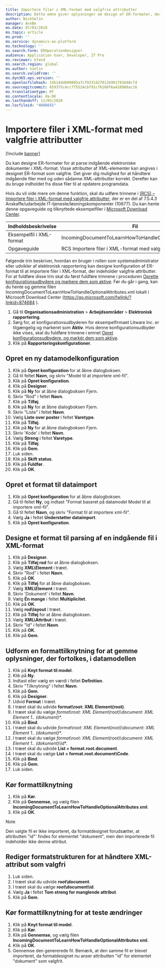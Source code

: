 ```yaml
---
title: Importere filer i XML-format med valgfrie attributter
description: Dette emne giver oplysninger om design af ER-formater, der angiver XML-attributter til fortolkning af indgående elektroniske dokumenter i XML-format.
author: NickSelin
manager: AnnBe
ms.date: 07/03/2019
ms.topic: article
ms.prod: ''
ms.service: dynamics-ax-platform
ms.technology: ''
ms.search.form: EROperationDesigner
audience: Application User, Developer, IT Pro
ms.reviewer: kfend
ms.search.region: global
ms.author: nselin
ms.search.validFrom: ''
ms.dyn365.ops.version: ''
ms.openlocfilehash: 14b14dd609805a7cf9331427012b991791698cfd
ms.sourcegitcommit: 659375c4cc7f5524cbf91cf6160f6a410960ac16
ms.translationtype: HT
ms.contentlocale: da-DK
ms.lasthandoff: 12/05/2020
ms.locfileid: "4686655"
---
```

# <a name="import-files-in-xml-format-with-optional-attributes"></a>Importere filer i XML-format med valgfrie attributter

[!include [banner](../includes/banner.md)]

Du kan designe ER-formater for at parse indgående elektroniske dokumenter i XML-format. Visse attributter af XML-elementer kan angives i designet ER-format som valgfrie. Det giver dig mulighed for at håndtere indgående filer med og uden sådanne XML-attributter korrekt. Derefter kan du bruge indholdet fra disse filer til at opdatere programdata.

Hvis du vil vide mere om denne funktion, skal du udføre trinnene i [(RCS) – Importere filer i XML-format med valgfrie attributter](tasks/import-files-xml-format-optional-attributes.md), der er en del af 7.5.4.3 Anskaffe/udarbejde IT-tjeneste/løsningskomponenter (10677). Du kan hente denne opgaveguide og tilknyttede eksempelfiler i [Microsoft Download Center](https://go.microsoft.com/fwlink/?linkid=874684).


| Indholdsbeskrivelse       | Fil                                                         |
|---------------------------|--------------------------------------------------------------|
| Eksempelfil i XML-format | IncomingDocumentToLearnHowToHandleOptionalAttributes.xml     |
| Opgaveguide                | RCS Importere filer i XML-format med valgfrie attributter.axtr |


Følgende trin beskriver, hvordan en bruger i rollen som systemadministrator eller udvikler af elektronisk rapportering kan designe konfiguration af ER-format til at importere filer i XML-format, der indeholder valgfrie attributter. For at fuldføre disse trin skal du først fuldføre trinnene i proceduren [Oprette konfigurationsudbydere og markere dem som aktive](tasks/er-configuration-provider-mark-it-active-2016-11.md). Før du går i gang, kan du hente og gemme filen IncomingDocumentToLearnHowToHandleOptionalAttributes.xml lokalt i Microsoft Download Center (https://go.microsoft.com/fwlink/?linkid=874684 ).

1. Gå til **Organisationsadministration** > **Arbejdsområder** > **Elektronisk rapportering**.
2. Sørg for, at konfigurationsudbyderen for eksempelfirmaet Litware Inc. er tilgængelig og markeret som **Aktiv**. Hvis denne konfigurationsudbyder ikke vises, skal du fuldføre trinnene i emnet [Opret konfigurationsudbydere, og markér dem som aktive](tasks/er-configuration-provider-mark-it-active-2016-11.md).
3. Klik på **Rapporteringskonfigurationer**.

## <a name="create-a-new-data-model-configuration"></a>Opret en ny datamodelkonfiguration
1. Klik på **Opret konfiguration** for at åbne dialogboksen.
2. Gå til feltet **Navn**, og skriv "Model til at importere xml-fil".
3. Klik på **Opret konfiguration**.
4. Klik på **Designer**.
5. Klik på **Ny** for at åbne dialogboksen Fjern.
6. Skriv "Rod" i feltet **Navn**.
7. Klik på **Tilføj**.
8. Klik på **Ny** for at åbne dialogboksen Fjern.
9. Skriv "Liste" i feltet **Navn**.
10.    Vælg **Liste over poster** i feltet **Varetype**.
11.    Klik på **Tilføj**.
12.    Klik på **Ny** for at åbne dialogboksen Fjern.
13.    Skriv 'Kode' i feltet **Navn**.
14.    Vælg **Streng** i feltet **Varetype**.
15.    Klik på **Tilføj**.
16.    Klik på **Gem**.
17.    Luk siden.
18.    Klik på **Skift status**.
19.    Klik på **Fuldfør**.
20.    Klik på **OK**.

## <a name="create-a-format-for-data-import"></a>Opret et format til dataimport
1. Klik på **Opret konfiguration** for at åbne dialogboksen.
2. Gå til feltet **Ny**, og indtast "Format baseret på datamodel Model til at importere xml-fil".
3. Gå til feltet **Navn**, og skriv "Format til at importere xml-fil". 
4. Vælg **Ja** i feltet **Understøtter dataimport**.
5. Klik på **Opret konfiguration**.

## <a name="design-a-format-to-parse-incoming-file-in-xml-format"></a>Designe et format til parsing af en indgående fil i XML-format
1. Klik på **Designer**.
2. Klik på **Tilføj rod** for at åbne dialogboksen.
3. Vælg **XML\Element** i træet.
4. Skriv "Rod" i feltet **Navn**.
5. Klik på **OK**.
6. Klik på **Tilføj** for at åbne dialogboksen.
7. Vælg **XML\Element** i træet.
8. Skriv 'Dokument' i feltet **Navn**.
9. Vælg **Én mange** i feltet **Multiplicitet**.
10.    Klik på **OK**.
11.    Vælg **rod\layout** i træet.
12.    Klik på **Tilføj** for at åbne dialogboksen.
13.    Vælg **XML\Attribut** i træet.
14.    Skriv "Id" i feltet **Navn**.
15.    Klik på **OK**.
16.    Klik på **Gem**.

## <a name="design-a-format-mapping-to-save-parsed-information-to-data-model"></a>Udform en formattilknytning for at gemme oplysninger, der fortolkes, i datamodellen
1.    Klik på **Knyt format til model**.
2.    Klik på **Ny**.
3.    Indtast eller vælg en værdi i feltet **Definition**.
4.    Skriv "Tilknytning" i feltet **Navn**.
5.    Klik på **Gem**.
6.    Klik på **Designer**.
7.    Udvid **Format** i træet.
8.    I træet skal du udvide **format\root: XML Element(root)**.
9.    I træet skal du vælge **format\root: XML Element(root)\document: XML Element 1..* (dokument)**.
10.    Klik på **Bind**.
11.    I træet skal du udvide **format\root: XML Element(root)\document: XML Element 1..* (dokument)**.
12.    I træet skal du vælge **format\root: XML Element(root)\document: XML Element 1..* (dokument)\id**.
13.    I træet skal du udvide **List = format.root.document**.
14.    I træet skal du vælge **List = format.root.document\Code**.
15.    Klik på **Bind**.
16.    Klik på **Gem**.
17.    Luk siden.

## <a name="run-format-mapping"></a>Kør formattilknytning
1. Klik på **Kør**.
2. Klik på **Gennemse**, og vælg filen **IncomingDocumentToLearnHowToHandleOptionalAttributes xml**.
3. Klik på **OK**.

> [!NOTE]
> Den valgte fil er ikke importeret, da formatdesignet forudsætter, at attributten "id"' findes for elementet "dokument", men den importerede fil indeholder ikke denne attribut.

## <a name="modify-format-structure-to-handle-xml-attribute-as-optional"></a>Rediger formatstrukturen for at håndtere XML-attribut som valgfri
1. Luk siden.
2. I træet skal du udvide **root\document**.
3. I træet skal du vælge **root\document\id**.
4. Vælg **Ja** i feltet **Tom streng for manglende attribut**.
5. Klik på **Gem**.

## <a name="run-format-mapping-to-test-changes"></a>Kør formattilknytning for at teste ændringer
1. Klik på **Knyt format til model**.
2. Klik på **Kør**.
3. Klik på **Gennemse**, og vælg filen **IncomingDocumentToLearnHowToHandleOptionalAttributes xml**.
4. Klik på **OK**.
5. Gennemse den genererede fil. Bemærk, at den samme fil er blevet importeret, da formatdesignet nu anser attributten "id" for elementet "dokument" som valgfrit.
